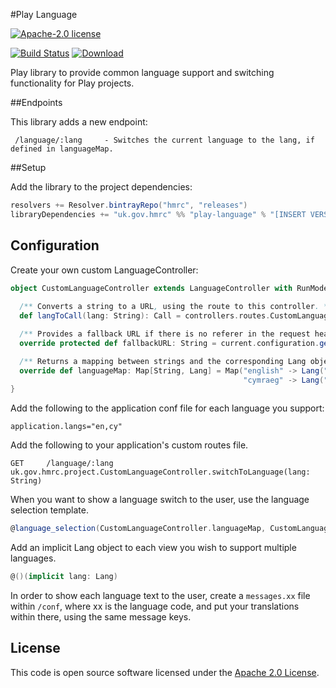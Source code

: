 #Play Language

[![Apache-2.0 license](http://img.shields.io/badge/license-Apache-brightgreen.svg)](http://www.apache.org/licenses/LICENSE-2.0.html)

[![Build Status](https://travis-ci.org/hmrc/play-language.svg)](https://travis-ci.org/hmrc/play-language) [ ![Download](https://api.bintray.com/packages/hmrc/releases/play-language/images/download.svg) ](https://bintray.com/hmrc/releases/play-language/_latestVersion)

Play library to provide common language support and switching functionality for Play projects.

##Endpoints

This library adds a new endpoint:

```
 /language/:lang     - Switches the current language to the lang, if defined in languageMap.
```

##Setup

Add the library to the project dependencies:

``` scala
resolvers += Resolver.bintrayRepo("hmrc", "releases")
libraryDependencies += "uk.gov.hmrc" %% "play-language" % "[INSERT VERSION]"
```

## Configuration

Create your own custom LanguageController:

``` scala
object CustomLanguageController extends LanguageController with RunMode {
  
  /** Converts a string to a URL, using the route to this controller. **/
  def langToCall(lang: String): Call = controllers.routes.CustomLanguageController.switchToLanguage(lang)

  /** Provides a fallback URL if there is no referer in the request header. **/
  override protected def fallbackURL: String = current.configuration.getString(s"$env.language.fallbackUrl").getOrElse("/")

  /** Returns a mapping between strings and the corresponding Lang object. **/
  override def languageMap: Map[String, Lang] = Map("english" -> Lang("en"),
                                                    "cymraeg" -> Lang("cy-GB"))
}
```

Add the following to the application conf file for each language you support:

```
application.langs="en,cy"
```

Add the following to your application's custom routes file. 

```
GET     /language/:lang       uk.gov.hmrc.project.CustomLanguageController.switchToLanguage(lang: String)
```

When you want to show a language switch to the user, use the language selection template.

``` scala
@language_selection(CustomLanguageController.languageMap, CustomLanguageController.langToCall, Some("custom-class"))
```

Add an implicit Lang object to each view you wish to support multiple languages.

``` scala
@()(implicit lang: Lang)
```

In order to show each language text to the user, create a `messages.xx` file within `/conf`, where xx is the language code, and put your translations within there, using the same message keys.


## License ##
 
This code is open source software licensed under the [Apache 2.0 License]("http://www.apache.org/licenses/LICENSE-2.0.html").
